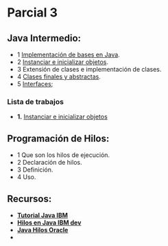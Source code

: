 Parcial 3
========================================================================

## Java Intermedio:

 - 1 [Implementación de bases en Java](bases-java.html).
 - 2 [Instanciar e inicializar objetos](bases-java.html#instanciar-inicializar).
 - 3 Extensión de clases e implementación de clases.
 - 4 [Clases finales y abstractas](clases-abstractas.html).
 - 5 [Interfaces](interfaces-java.html);

### Lista de trabajos

 - **1.** [Instanciar e inicializar objetos](bases-java.html#trabajo-1)


## Programación de Hilos:

 - 1 Que son los hilos de ejecución.
 - 2 Declaración de hilos.
 - 3 Definición.
 - 4 Uso.

## Recursos:

 - [**Tutorial Java IBM**](http://www.ibm.com/developerworks/ssa/java/tutorials/j-introtojava1/)
 - [**Hilos en Java IBM dev**](http://www.ibm.com/developerworks/java/tutorials/j-threads/j-threads.html)
 - [**Java Hilos Oracle**](http://docs.oracle.com/javase/tutorial/essential/concurrency/index.html)
 - 
